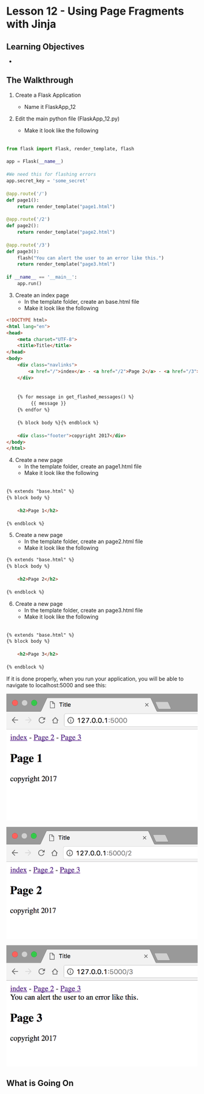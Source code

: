# Lesson 12 - Using Page Fragments with Jinja

## Learning Objectives
* 


## The Walkthrough
1. Create a Flask Application
	* Name it FlaskApp_12

2. Edit the main python file (FlaskApp_12.py)
	* Make it look like the following

```python

from flask import Flask, render_template, flash

app = Flask(__name__)

#We need this for flashing errors
app.secret_key = 'some_secret'

@app.route('/')
def page1():
    return render_template("page1.html")

@app.route('/2')
def page2():
    return render_template("page2.html")

@app.route('/3')
def page3():
    flash("You can alert the user to an error like this.")
    return render_template("page3.html")

if __name__ == '__main__':
    app.run()
```

3. Create an index page
	* In the template folder, create an base.html file
	* Make it look like the following

```html
<!DOCTYPE html>
<html lang="en">
<head>
    <meta charset="UTF-8">
    <title>Title</title>
</head>
<body>
    <div class="navlinks">
        <a href="/">index</a> - <a href="/2">Page 2</a> - <a href="/3">Page 3</a>
    </div>


    {% for message in get_flashed_messages() %}
         {{ message }}
    {% endfor %}

    {% block body %}{% endblock %}

    <div class="footer">copyright 2017</div>
</body>
</html>
```

4. Create a new page
	* In the template folder, create an page1.html file
	* Make it look like the following

```html

{% extends "base.html" %}
{% block body %}

    <h2>Page 1</h2>

{% endblock %}

```

5. Create a new page
	* In the template folder, create an page2.html file
	* Make it look like the following

```html
{% extends "base.html" %}
{% block body %}
    
    <h2>Page 2</h2>

{% endblock %}
```


6. Create a new page
	* In the template folder, create an page3.html file
	* Make it look like the following

```html

{% extends "base.html" %}
{% block body %}
    
    <h2>Page 3</h2>

{% endblock %}
```

If it is done properly, when you run your application, you will be able to navigate to localhost:5000 and see this:

![Handling Form Values ](img/lesson12a.png)

![Handling Form Values ](img/lesson12b.png)

![Handling Form Values ](img/lesson12c.png)

## What is Going On